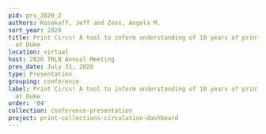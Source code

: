 ```yaml
---
pid: prs_2020_2
authors: Kosokoff, Jeff and Zoss, Angela M.
sort_year: 2020
title: Print Circs! A tool to inform understanding of 10 years of print acquisitions
  at Duke
location: virtual
host: 2020 TRLN Annual Meeting
pres_date: July 31, 2020
type: Presentation
grouping: conference
label: Print Circs! A tool to inform understanding of 10 years of print acquisitions
  at Duke
order: '04'
collection: conference-presentation
project: print-collections-circulation-dashboard
---
```

